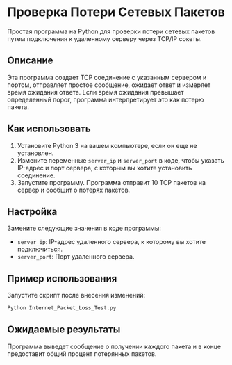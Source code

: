 # Проверка Потери Сетевых Пакетов

Простая программа на Python для проверки потери сетевых пакетов путем подключения к удаленному серверу через TCP/IP сокеты.

## Описание

Эта программа создает TCP соединение с указанным сервером и портом, отправляет простое сообщение, ожидает ответ и измеряет время ожидания ответа. Если время ожидания превышает определенный порог, программа интерпретирует это как потерю пакета.

## Как использовать

1. Установите Python 3 на вашем компьютере, если он еще не установлен.
2. Измените переменные `server_ip` и `server_port` в коде, чтобы указать IP-адрес и порт сервера, с которым вы хотите установить соединение.
3. Запустите программу. Программа отправит 10 TCP пакетов на сервер и сообщит о потерях пакетов.

## Настройка

Замените следующие значения в коде программы:

- `server_ip`: IP-адрес удаленного сервера, к которому вы хотите подключиться.
- `server_port`: Порт удаленного сервера.

## Пример использования


Запустите скрипт после внесения изменений:

```bash
Python Internet_Packet_Loss_Test.py
```


## Ожидаемые результаты

Программа выведет сообщение о получении каждого пакета и в конце предоставит общий процент потерянных пакетов.


